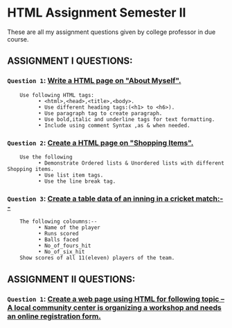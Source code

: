 # HTML Assignment Semester II
These are all my assignment questions given by college professor in due course.

## ASSIGNMENT I QUESTIONS:

### `Question 1`: [Write a HTML page on "About Myself".](https://github.com/xorus-Tnzu/HTML-Assignment/blob/main/Assignment1/about_myself.html)
        Use following HTML tags:
              • <html>,<head>,<title>,<body>.
              • Use different heading tags:(<h1> to <h6>).
              • Use paragraph tag to create paragraph.
              • Use bold,italic and underline tags for text formatting.
              • Include using comment Syntax ,as & when needed.

              
### `Question 2`: [Create a HTML page on "Shopping Items".](https://github.com/xorus-Tnzu/HTML-Assignment/blob/main/Assignment1/shopping_items.html)
        Use the following 
              • Demonstrate Ordered lists & Unordered lists with different Shopping items.
              • Use list item tags.
              • Use the line break tag.

              
### `Question 3`: [Create a table  data of an inning in a cricket match:--](https://github.com/xorus-Tnzu/HTML-Assignment/blob/main/Assignment1/innings.html)
        The following coloumns:--
              • Name of the player
              • Runs scored 
              • Balls faced 
              • No_of_fours_hit
              • No_of_six_hit
        Show scores of all 11(eleven) players of the team.

## ASSIGNMENT II QUESTIONS:

### `Question 1`: [Create a web page using HTML for following topic –A local community center is organizing a workshop and needs an online registration form.](https://github.com/xorus-Tnzu/HTML-Assignment/blob/main/Assignment2/registration_form.html)
